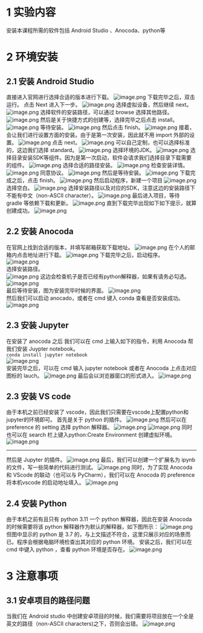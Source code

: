 # 1 实验内容
安装本课程所需的软件包括 Android Studio 、Anocoda、python等
# 2 环境安装
## 2.1 安装 Android Studio
直接进入官网进行选择合适的版本进行下载。
![image.png](https://cdn.nlark.com/yuque/0/2024/png/38674938/1713699252260-5e223355-4e2b-4dbd-abe3-411b2d24cbb0.png#averageHue=%235d976e&clientId=u0b04c272-219e-4&from=paste&height=617&id=ub71a471d&originHeight=849&originWidth=1885&originalType=binary&ratio=1.375&rotation=0&showTitle=false&size=392356&status=done&style=none&taskId=u98796202-41c8-4464-bf23-dcf41c00a17&title=&width=1370.909090909091)
下载完毕之后，双击运行。
点击 Next 进入下一步。
![image.png](https://cdn.nlark.com/yuque/0/2024/png/38674938/1713699435131-a418592e-8d6a-4075-b91d-ac68f39425e7.png#averageHue=%23c3c2c1&clientId=u0b04c272-219e-4&from=paste&height=491&id=u1996cf9b&originHeight=675&originWidth=859&originalType=binary&ratio=1.375&rotation=0&showTitle=false&size=219533&status=done&style=none&taskId=u7a722678-8af7-48ad-ad38-943762516d2&title=&width=624.7272727272727)
选择虚拟设备，然后继续 next。
![image.png](https://cdn.nlark.com/yuque/0/2024/png/38674938/1713699571420-c578b5c0-7005-4670-9cbe-b82fec40ff36.png#averageHue=%23edecec&clientId=u0b04c272-219e-4&from=paste&height=487&id=uae1fba2a&originHeight=670&originWidth=860&originalType=binary&ratio=1.375&rotation=0&showTitle=false&size=86259&status=done&style=none&taskId=u3fd89998-037f-484f-9614-ce8fc013be4&title=&width=625.4545454545455)
选择软件的安装路径，可以通过 browse 选择其他路径。
![image.png](https://cdn.nlark.com/yuque/0/2024/png/38674938/1713699598729-e433487a-cd22-403d-82dd-c83819ffdd1d.png#averageHue=%23edecec&clientId=u0b04c272-219e-4&from=paste&height=482&id=u5774f6c9&originHeight=663&originWidth=857&originalType=binary&ratio=1.375&rotation=0&showTitle=false&size=167683&status=done&style=none&taskId=u1e0820df-bc51-46e4-b20e-a01b2e4e999&title=&width=623.2727272727273)
然后是关于快捷方式的创建等，选择完毕之后点击 install。
![image.png](https://cdn.nlark.com/yuque/0/2024/png/38674938/1713699616044-4a2a5a78-2e6c-4f03-9dd3-cef388707516.png#averageHue=%23f1f0ef&clientId=u0b04c272-219e-4&from=paste&height=473&id=u99a946d4&originHeight=650&originWidth=861&originalType=binary&ratio=1.375&rotation=0&showTitle=false&size=248197&status=done&style=none&taskId=u6cf34b7e-c25d-41cc-8692-94269e5baa3&title=&width=626.1818181818181)
等待安装。
![image.png](https://cdn.nlark.com/yuque/0/2024/png/38674938/1713699631457-e49eada9-ceed-4854-bd39-72ef3174cb17.png#averageHue=%23ececeb&clientId=u0b04c272-219e-4&from=paste&height=345&id=u22f7a774&originHeight=474&originWidth=801&originalType=binary&ratio=1.375&rotation=0&showTitle=false&size=73006&status=done&style=none&taskId=ud8ce03d5-acea-424f-acbf-6b485c4436d&title=&width=582.5454545454545)
然后点击 finish。
![image.png](https://cdn.nlark.com/yuque/0/2024/png/38674938/1713699652276-3cae9a5e-9af2-41a4-8154-db1372790ac1.png#averageHue=%23ececec&clientId=u0b04c272-219e-4&from=paste&height=355&id=ub2496aeb&originHeight=488&originWidth=831&originalType=binary&ratio=1.375&rotation=0&showTitle=false&size=66449&status=done&style=none&taskId=u103498b4-4cea-4e5b-b8b4-01445720713&title=&width=604.3636363636364)
接着，会让我们进行设置方面的安装。由于是第一次安装，因此就不用 import 外部的设置。
![image.png](https://cdn.nlark.com/yuque/0/2024/png/38674938/1713699696254-26dbac2f-96c5-47c2-8945-8b6144f137eb.png#averageHue=%23f2f1f1&clientId=u0b04c272-219e-4&from=paste&height=169&id=uc2cc2712&originHeight=232&originWidth=672&originalType=binary&ratio=1.375&rotation=0&showTitle=false&size=49485&status=done&style=none&taskId=ue97c9578-6786-4cc8-aa2b-1c4fc1b4825&title=&width=488.72727272727275)
点击 next。
![image.png](https://cdn.nlark.com/yuque/0/2024/png/38674938/1713699729149-53ad1dbd-4588-4b4c-a127-ca522bc7cbbd.png#averageHue=%23545a5a&clientId=u0b04c272-219e-4&from=paste&height=350&id=ua76145cb&originHeight=481&originWidth=835&originalType=binary&ratio=1.375&rotation=0&showTitle=false&size=85381&status=done&style=none&taskId=u00e726ea-6a32-4687-9643-7f4cc9ce6bf&title=&width=607.2727272727273)
可以自己定制，也可以选择标准的，这边我们选择 standard。
![image.png](https://cdn.nlark.com/yuque/0/2024/png/38674938/1713699742322-eb3f751b-392a-45df-bdb6-3bfdf59c2073.png#averageHue=%23565c5d&clientId=u0b04c272-219e-4&from=paste&height=344&id=u3ffeddad&originHeight=473&originWidth=821&originalType=binary&ratio=1.375&rotation=0&showTitle=false&size=77984&status=done&style=none&taskId=u88683c76-1f94-44a5-868f-3ae09d00259&title=&width=597.0909090909091)
选择环境的JDK。
![image.png](https://cdn.nlark.com/yuque/0/2024/png/38674938/1713699756183-804f90c0-f0bf-4114-b011-b5d46a6ed5ff.png#averageHue=%23525758&clientId=u0b04c272-219e-4&from=paste&height=346&id=ucdcf5965&originHeight=476&originWidth=838&originalType=binary&ratio=1.375&rotation=0&showTitle=false&size=75748&status=done&style=none&taskId=u574f0172-a014-472b-8bb6-7091ac0fae2&title=&width=609.4545454545455)
选择目录安装SDK等组件。因为是第一次启动，软件会请求我们选择目录下载需要的组件。
![image.png](https://cdn.nlark.com/yuque/0/2024/png/38674938/1713772666172-7abc754b-4ef5-473c-89db-170e1e15b23b.png#averageHue=%233bab57&clientId=ucc018125-7d42-4&from=paste&height=375&id=uc0395cca&originHeight=515&originWidth=810&originalType=binary&ratio=1.375&rotation=0&showTitle=false&size=94935&status=done&style=none&taskId=u9496ad5b-57fd-41be-9eec-e2c57ce9c35&title=&width=589.0909090909091)
选择合适的路径安装。
![image.png](https://cdn.nlark.com/yuque/0/2024/png/38674938/1713772728445-7a8ebde3-4606-4738-954d-7343cfc02c47.png#averageHue=%239fcae1&clientId=ucc018125-7d42-4&from=paste&height=544&id=X4Bzh&originHeight=748&originWidth=979&originalType=binary&ratio=1.375&rotation=0&showTitle=false&size=98479&status=done&style=none&taskId=u8e5c2c66-a28c-4cea-98c8-86aa083906c&title=&width=712)
检查安装详情。
![image.png](https://cdn.nlark.com/yuque/0/2024/png/38674938/1713772758194-a8cce889-d7f4-41f5-8045-86c49b51ec77.png#averageHue=%239ecbe1&clientId=ucc018125-7d42-4&from=paste&height=540&id=NvCCy&originHeight=743&originWidth=990&originalType=binary&ratio=1.375&rotation=0&showTitle=false&size=69104&status=done&style=none&taskId=ub70d2d1d-39bd-4c36-abae-f0f33cd6bf9&title=&width=720)
同意协议。
![image.png](https://cdn.nlark.com/yuque/0/2024/png/38674938/1713772767137-44664750-3812-417f-8d8b-26508675c272.png#averageHue=%23b6d8e3&clientId=ucc018125-7d42-4&from=paste&height=540&id=un0jr&originHeight=743&originWidth=981&originalType=binary&ratio=1.375&rotation=0&showTitle=false&size=110724&status=done&style=none&taskId=u8cea0d41-4e72-4dbb-9be8-b128aefdd59&title=&width=713.4545454545455)
然后是等待安装。
![image.png](https://cdn.nlark.com/yuque/0/2024/png/38674938/1713772778506-7c7d66ec-bf95-4a59-a3a1-a60c7e6c412c.png#averageHue=%239cc6e0&clientId=ucc018125-7d42-4&from=paste&height=535&id=G9OHX&originHeight=735&originWidth=982&originalType=binary&ratio=1.375&rotation=0&showTitle=false&size=40120&status=done&style=none&taskId=u995f6a39-9191-4723-951a-0d3985b8786&title=&width=714.1818181818181)
下载完成之后，点击 finish。
![image.png](https://cdn.nlark.com/yuque/0/2024/png/38674938/1713773588380-e31f8999-6862-432b-999f-efc3286f9655.png#averageHue=%23f5eeda&clientId=ucc018125-7d42-4&from=paste&height=548&id=uec1ab6d1&originHeight=753&originWidth=1007&originalType=binary&ratio=1.375&rotation=0&showTitle=false&size=100205&status=done&style=none&taskId=u28d05f99-9909-436a-bdc1-56316c7c4fd&title=&width=732.3636363636364)
然后启动程序，新建一个项目
![image.png](https://cdn.nlark.com/yuque/0/2024/png/38674938/1713700127069-20ec98e7-b90e-4fbb-80e5-8501c2dff853.png#averageHue=%23e3e0c5&clientId=u0b04c272-219e-4&from=paste&height=585&id=u6e2b1ce3&originHeight=804&originWidth=984&originalType=binary&ratio=1.375&rotation=0&showTitle=false&size=59907&status=done&style=none&taskId=ufa57e332-cf16-4907-850f-b1e4907233a&title=&width=715.6363636363636)
选择空白。
![image.png](https://cdn.nlark.com/yuque/0/2024/png/38674938/1713699930329-14b45251-fa6c-457c-aee8-4fa10ace6648.png#averageHue=%23eaf1f3&clientId=u0b04c272-219e-4&from=paste&height=439&id=u70087f92&originHeight=813&originWidth=1123&originalType=binary&ratio=1.375&rotation=0&showTitle=false&size=99378&status=done&style=none&taskId=u7db556c8-8c52-4153-96a7-fd0390c7372&title=&width=605.8181762695312)
选择安装路径以及对应的SDK，注意这边的安装路径下不能有中文（non-ASCII character）。
![image.png](https://cdn.nlark.com/yuque/0/2024/png/38674938/1713700209240-69a049da-c5bb-438c-8e24-63dc9f60d988.png#averageHue=%23f3f5f8&clientId=u0b04c272-219e-4&from=paste&height=591&id=ue68f7ef4&originHeight=813&originWidth=1126&originalType=binary&ratio=1.375&rotation=0&showTitle=false&size=80952&status=done&style=none&taskId=u7b2153c5-9cd7-45bc-b956-c0eb0775eee&title=&width=818.9090909090909)
最后进入项目，等待 gradle 等依赖下载和更新。
![image.png](https://cdn.nlark.com/yuque/0/2024/png/38674938/1713773660894-dd376a24-d7fd-439f-9625-50ab55fee638.png#averageHue=%23fcfbfa&clientId=ucc018125-7d42-4&from=paste&height=136&id=u78cad6f4&originHeight=187&originWidth=492&originalType=binary&ratio=1.375&rotation=0&showTitle=false&size=15569&status=done&style=none&taskId=u1b00c49e-6fb6-4982-aef0-51bac8c2499&title=&width=357.8181818181818)
直到下载完毕出现如下如下提示，就算创建成功。
![image.png](https://cdn.nlark.com/yuque/0/2024/png/38674938/1713774010969-409c7aa4-66bf-4771-89b5-0249aaf0c793.png#averageHue=%23efe7c7&clientId=u651b4258-5252-4&from=paste&height=579&id=ued3434a8&originHeight=796&originWidth=1376&originalType=binary&ratio=1.375&rotation=0&showTitle=false&size=139603&status=done&style=none&taskId=u9b39da70-2250-46fc-87b5-4ec02853b5f&title=&width=1000.7272727272727)
## 2.2 安装 Anocoda
在官网上找到合适的版本，并填写邮箱获取下载地址。
![image.png](https://cdn.nlark.com/yuque/0/2024/png/38674938/1713701905723-c6800d3d-7755-4c5c-a997-bbacbe9d84c0.png#averageHue=%23fdfafa&clientId=u0b04c272-219e-4&from=paste&height=684&id=ue218a165&originHeight=941&originWidth=1879&originalType=binary&ratio=1.375&rotation=0&showTitle=false&size=669215&status=done&style=none&taskId=u5519efd9-a49b-4d06-ab83-e09380faa6f&title=&width=1366.5454545454545)
在个人的邮箱内点击地址进行下载。
![image.png](https://cdn.nlark.com/yuque/0/2024/png/38674938/1713701928403-4ddc36a1-b4c7-4597-87da-2c46b83fa77d.png#averageHue=%23faf9f8&clientId=u0b04c272-219e-4&from=paste&height=319&id=u0690226c&originHeight=439&originWidth=555&originalType=binary&ratio=1.375&rotation=0&showTitle=false&size=29584&status=done&style=none&taskId=u54736d55-8a4e-422f-b1a6-0f83d1c4357&title=&width=403.6363636363636)
下载完毕之后，启动程序。
![image.png](https://cdn.nlark.com/yuque/0/2024/png/38674938/1713701960115-b9e1f3a1-5fbd-4c9e-b7f7-cbe4493f8b14.png#averageHue=%23f9f7f6&clientId=u0b04c272-219e-4&from=paste&height=554&id=u8f3198dc&originHeight=762&originWidth=986&originalType=binary&ratio=1.375&rotation=0&showTitle=false&size=275896&status=done&style=none&taskId=ub1c66da3-2065-4960-bba9-4a6861c4b51&title=&width=717.0909090909091)  
选择安装路径。  
![image.png](https://cdn.nlark.com/yuque/0/2024/png/38674938/1713702041878-ed75f8c8-3aff-4636-9417-297ad2d86ff6.png#averageHue=%23ececec&clientId=u0b04c272-219e-4&from=paste&height=399&id=ube9da551&originHeight=548&originWidth=711&originalType=binary&ratio=1.375&rotation=0&showTitle=false&size=78266&status=done&style=none&taskId=uda6255d2-07a9-479d-bc3e-6aae5e2de7e&title=&width=517.0909090909091)
这边会检查机子是否已经有python解释器，如果有请务必勾选。
![image.png](https://cdn.nlark.com/yuque/0/2024/png/38674938/1713702113993-433d2e56-0674-49e6-9295-001461c9128e.png#averageHue=%23e7e7e7&clientId=u0b04c272-219e-4&from=paste&height=393&id=u765fe10e&originHeight=540&originWidth=702&originalType=binary&ratio=1.375&rotation=0&showTitle=false&size=99051&status=done&style=none&taskId=u85c1e431-1922-4f3d-88df-7dfd6e37450&title=&width=510.54545454545456)  
最后等待安装，图为安装完毕时候的界面。
![image.png](https://cdn.nlark.com/yuque/0/2024/png/38674938/1713702196998-e59c791a-578a-4b4d-9323-e9a88a8a7236.png#averageHue=%23f5f5f5&clientId=u0b04c272-219e-4&from=paste&height=401&id=u030c8d58&originHeight=552&originWidth=704&originalType=binary&ratio=1.375&rotation=0&showTitle=false&size=86561&status=done&style=none&taskId=u146ca6d3-fcd2-4c55-ae4e-b33dc1913ed&title=&width=512)  
然后我们可以启动 anocado，或者在 cmd 键入 conda 查看是否安装成功。
![image.png](https://cdn.nlark.com/yuque/0/2024/png/38674938/1713704761771-36e51754-6612-4204-aaa7-5f4719f03a24.png#averageHue=%23161413&clientId=u0b04c272-219e-4&from=paste&height=177&id=u5ebfb633&originHeight=243&originWidth=751&originalType=binary&ratio=1.375&rotation=0&showTitle=false&size=24981&status=done&style=none&taskId=ufae70dec-bef0-405a-b2de-d93d43cc933&title=&width=546.1818181818181)
## 2.3 安装 Jupyter
在安装了 anocoda 之后 我们可以在 cmd 上输入如下的指令，利用 Anocoda 帮我们安装 Juypter notebook。  
`conda install jupyter notebook`  
![image.png](https://cdn.nlark.com/yuque/0/2024/png/38674938/1713702368228-27fe8a22-4309-43e0-98ce-714767f67990.png#averageHue=%23464545&clientId=u0b04c272-219e-4&from=paste&height=170&id=u4a11c63c&originHeight=234&originWidth=566&originalType=binary&ratio=1.375&rotation=0&showTitle=false&size=16768&status=done&style=none&taskId=u02d74460-d37f-4a0f-bc47-4984553ddfb&title=&width=411.6363636363636)  
  安装完毕之后，可以在 cmd 输入 jupyter notebook 或者在 Anocoda 上点击对应图标的 lauch。
![image.png](https://cdn.nlark.com/yuque/0/2024/png/38674938/1713702406849-d31daec8-d6d4-415a-9216-709b75ef15b7.png#averageHue=%23211d1a&clientId=u0b04c272-219e-4&from=paste&height=359&id=u9efeaed9&originHeight=493&originWidth=1101&originalType=binary&ratio=1.375&rotation=0&showTitle=false&size=115523&status=done&style=none&taskId=u9d7af86e-de78-4ae1-8bd7-ad3a0e12225&title=&width=800.7272727272727)
最后会以浏览器窗口的形式进入。
![image.png](https://cdn.nlark.com/yuque/0/2024/png/38674938/1713702420056-d47cdb0d-9667-49db-a15a-5bc1fcf99f2f.png#averageHue=%23f9f8f8&clientId=u0b04c272-219e-4&from=paste&height=672&id=u610aa34a&originHeight=924&originWidth=1903&originalType=binary&ratio=1.375&rotation=0&showTitle=false&size=71267&status=done&style=none&taskId=u815960e9-120f-4e49-9911-d738b219a38&title=&width=1384)
## 2.3 安装 VS code
由于本机之前已经安装了 vscode，因此我们只需要在vscode上配置python和jupyter的环境即可。
首先是关于 python 的插件。
![image.png](https://cdn.nlark.com/yuque/0/2024/png/38674938/1713703517317-23287ea0-8c7f-4b62-a322-be2a9c8ca5ba.png#averageHue=%23faf9f6&clientId=u0b04c272-219e-4&from=paste&height=527&id=u949f69f5&originHeight=725&originWidth=1412&originalType=binary&ratio=1.375&rotation=0&showTitle=false&size=137207&status=done&style=none&taskId=u3cfca7db-70d3-42e5-89ef-997ab2397f9&title=&width=1026.909090909091)
然后可以在 preference 的 setting 选择 python 解释器。
![image.png](https://cdn.nlark.com/yuque/0/2024/png/38674938/1713703541713-184327a5-877e-4082-bccc-a9bfab531ada.png#averageHue=%23f6f6f6&clientId=u0b04c272-219e-4&from=paste&height=516&id=ueea49b40&originHeight=709&originWidth=1059&originalType=binary&ratio=1.375&rotation=0&showTitle=false&size=89780&status=done&style=none&taskId=u93bbbf96-cd32-4f6b-a45b-9b62c8cb5ca&title=&width=770.1818181818181)
![image.png](https://cdn.nlark.com/yuque/0/2024/png/38674938/1713703693998-92f3c139-3492-4d1d-bd26-370a21779b38.png#averageHue=%23f1f1f1&clientId=u0b04c272-219e-4&from=paste&height=198&id=u5a77737d&originHeight=272&originWidth=1117&originalType=binary&ratio=1.375&rotation=0&showTitle=false&size=31520&status=done&style=none&taskId=ud9b3b620-2267-4a71-9b1b-d9028abd95e&title=&width=812.3636363636364)
同时也可以在 search 栏上键入python:Create Environment 创建虚拟环境。
![image.png](https://cdn.nlark.com/yuque/0/2024/png/38674938/1713703794821-b2eb6713-83d6-4df9-9465-f374bb8364b4.png#averageHue=%23f0eceb&clientId=u0b04c272-219e-4&from=paste&height=257&id=udbf555be&originHeight=353&originWidth=1079&originalType=binary&ratio=1.375&rotation=0&showTitle=false&size=48690&status=done&style=none&taskId=u1c4fa961-a1c4-4d4e-aef1-83b945293d9&title=&width=784.7272727272727)

---

然后是 Jupyter 的插件。
![image.png](https://cdn.nlark.com/yuque/0/2024/png/38674938/1713703827320-79a93447-bca0-43d9-9667-6499476dc3be.png#averageHue=%23fbfaf9&clientId=u0b04c272-219e-4&from=paste&height=567&id=ub97926b6&originHeight=780&originWidth=1445&originalType=binary&ratio=1.375&rotation=0&showTitle=false&size=139698&status=done&style=none&taskId=uf84945cb-7f78-42e5-9d42-03db6cb83d2&title=&width=1050.909090909091)
最后，我们可以创建一个扩展名为 ipynb 的文件，写一些简单的代码进行测试。
![image.png](https://cdn.nlark.com/yuque/0/2024/png/38674938/1713703902976-629872eb-55c9-4aea-b3e7-61b2ad5e1628.png#averageHue=%23f7f6f6&clientId=u0b04c272-219e-4&from=paste&height=344&id=udd656f67&originHeight=473&originWidth=1139&originalType=binary&ratio=1.375&rotation=0&showTitle=false&size=56373&status=done&style=none&taskId=u696a8c09-be61-4571-9c9a-32332dfb76c&title=&width=828.3636363636364)
同时，为了实现 Anocoda 和 VScode 的联动（也可以与 PyCharm），我们可以在 Anocoda 的 preference 将本机vscode 的启动地址填入。
![image.png](https://cdn.nlark.com/yuque/0/2024/png/38674938/1713774133560-9a57b720-29e1-4e8f-be88-34b7875ec8f0.png#averageHue=%23f1ecec&clientId=u651b4258-5252-4&from=paste&height=436&id=u11e4874a&originHeight=600&originWidth=615&originalType=binary&ratio=1.375&rotation=0&showTitle=false&size=32404&status=done&style=none&taskId=u980dd3bd-ad41-469e-8abf-7054afd4fe0&title=&width=447.27272727272725)
## 2.4 安装 Python
由于本机之前有且只有 python 3.11 一个 python 解释器，因此在安装 Anocoda 的时候需要将该 python 解释器作为默认的解释器，如下图所示：
![image.png](https://cdn.nlark.com/yuque/0/2024/png/38674938/1713702113993-433d2e56-0674-49e6-9295-001461c9128e.png#averageHue=%23e7e7e7&clientId=u0b04c272-219e-4&from=paste&height=393&id=BI5p6&originHeight=540&originWidth=702&originalType=binary&ratio=1.375&rotation=0&showTitle=false&size=99051&status=done&style=none&taskId=u85c1e431-1922-4f3d-88df-7dfd6e37450&title=&width=510.54545454545456)
但图中显示的 python 是 3.7 的，与上文描述不符合，这里只展示对应的场景而已。程序会根据电脑环境检查出其对应的 python 环境。
安装之后，我们可以在 cmd 中键入 python ，查看 python 环境是否存在。
![image.png](https://cdn.nlark.com/yuque/0/2024/png/38674938/1713704071218-c5e154d2-5cc4-4a65-b74a-cef5221a366c.png#averageHue=%23161513&clientId=u0b04c272-219e-4&from=paste&height=95&id=ucc7d3ec0&originHeight=130&originWidth=791&originalType=binary&ratio=1.375&rotation=0&showTitle=false&size=12931&status=done&style=none&taskId=u38540415-94e7-48e4-b6a1-a6cc8bed8e5&title=&width=575.2727272727273)
# 3 注意事项
## 3.1 安卓项目的路径问题
当我们在 Android studio 中创建安卓项目的时候，我们需要将项目放在一个全是英文的路径（non-ASCII characters)之下，否则会出错。
![image.png](https://cdn.nlark.com/yuque/0/2024/png/38674938/1713699976663-fdcca0d7-81ac-4cc1-a040-c703b785f3d1.png#averageHue=%23f3f5f8&clientId=u0b04c272-219e-4&from=paste&height=596&id=xt3GX&originHeight=819&originWidth=1124&originalType=binary&ratio=1.375&rotation=0&showTitle=false&size=76282&status=done&style=none&taskId=u9cdf01c9-226a-41ea-a2a4-87d7dcc442b&title=&width=817.4545454545455)
